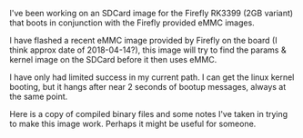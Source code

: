 I've been working on an SDCard image for the Firefly RK3399 (2GB variant) that boots in conjunction with the Firefly provided eMMC images.

I have flashed a recent eMMC image provided by Firefly on the board (I think approx date of 2018-04-14?), this image will try to find the params & kernel image on the SDCard before it then uses eMMC.

I have only had limited success in my current path. I can get the linux kernel booting, but it hangs after near 2 seconds of bootup messages, always at the same point.

Here is a copy of compiled binary files and some notes I've taken in trying to make this image work. Perhaps it might be useful for someone.

